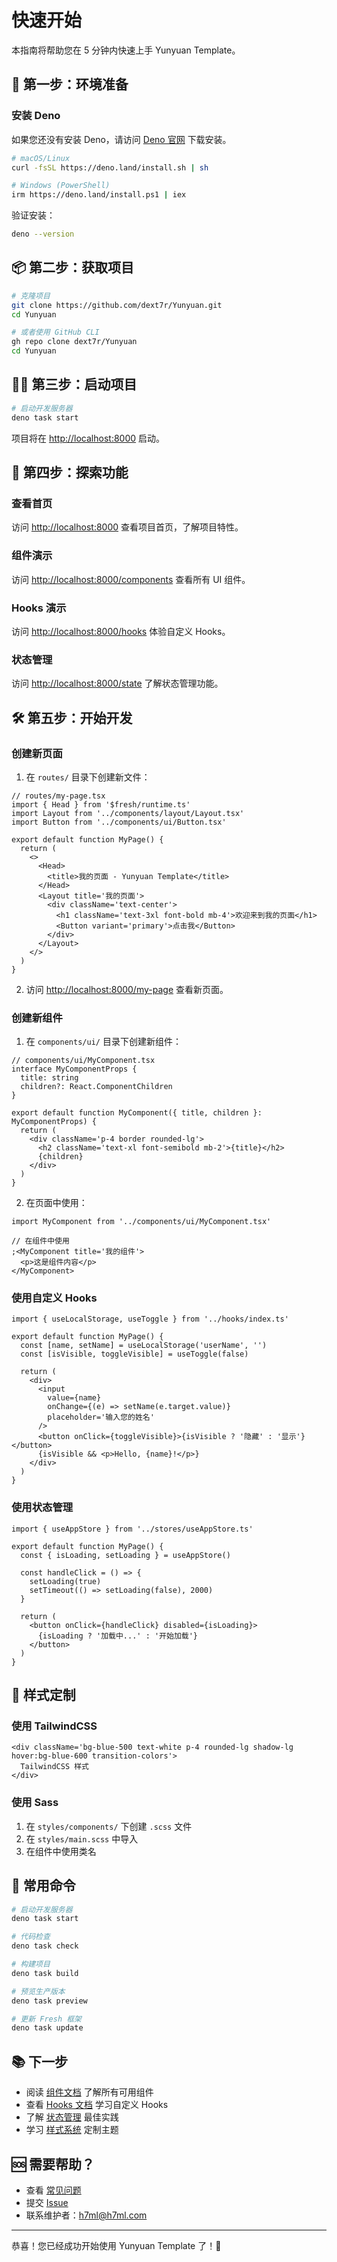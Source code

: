 # 快速开始

本指南将帮助您在 5 分钟内快速上手 Yunyuan Template。

## 🚀 第一步：环境准备

### 安装 Deno

如果您还没有安装 Deno，请访问 [Deno 官网](https://deno.land/) 下载安装。

```bash
# macOS/Linux
curl -fsSL https://deno.land/install.sh | sh

# Windows (PowerShell)
irm https://deno.land/install.ps1 | iex
```

验证安装：

```bash
deno --version
```

## 📦 第二步：获取项目

```bash
# 克隆项目
git clone https://github.com/dext7r/Yunyuan.git
cd Yunyuan

# 或者使用 GitHub CLI
gh repo clone dext7r/Yunyuan
cd Yunyuan
```

## 🏃‍♂️ 第三步：启动项目

```bash
# 启动开发服务器
deno task start
```

项目将在 [http://localhost:8000](http://localhost:8000) 启动。

## 🎯 第四步：探索功能

### 查看首页

访问 [http://localhost:8000](http://localhost:8000) 查看项目首页，了解项目特性。

### 组件演示

访问 [http://localhost:8000/components](http://localhost:8000/components)
查看所有 UI 组件。

### Hooks 演示

访问 [http://localhost:8000/hooks](http://localhost:8000/hooks) 体验自定义
Hooks。

### 状态管理

访问 [http://localhost:8000/state](http://localhost:8000/state)
了解状态管理功能。

## 🛠️ 第五步：开始开发

### 创建新页面

1. 在 `routes/` 目录下创建新文件：

```tsx
// routes/my-page.tsx
import { Head } from '$fresh/runtime.ts'
import Layout from '../components/layout/Layout.tsx'
import Button from '../components/ui/Button.tsx'

export default function MyPage() {
  return (
    <>
      <Head>
        <title>我的页面 - Yunyuan Template</title>
      </Head>
      <Layout title='我的页面'>
        <div className='text-center'>
          <h1 className='text-3xl font-bold mb-4'>欢迎来到我的页面</h1>
          <Button variant='primary'>点击我</Button>
        </div>
      </Layout>
    </>
  )
}
```

2. 访问 [http://localhost:8000/my-page](http://localhost:8000/my-page)
   查看新页面。

### 创建新组件

1. 在 `components/ui/` 目录下创建新组件：

```tsx
// components/ui/MyComponent.tsx
interface MyComponentProps {
  title: string
  children?: React.ComponentChildren
}

export default function MyComponent({ title, children }: MyComponentProps) {
  return (
    <div className='p-4 border rounded-lg'>
      <h2 className='text-xl font-semibold mb-2'>{title}</h2>
      {children}
    </div>
  )
}
```

2. 在页面中使用：

```tsx
import MyComponent from '../components/ui/MyComponent.tsx'

// 在组件中使用
;<MyComponent title='我的组件'>
  <p>这是组件内容</p>
</MyComponent>
```

### 使用自定义 Hooks

```tsx
import { useLocalStorage, useToggle } from '../hooks/index.ts'

export default function MyPage() {
  const [name, setName] = useLocalStorage('userName', '')
  const [isVisible, toggleVisible] = useToggle(false)

  return (
    <div>
      <input
        value={name}
        onChange={(e) => setName(e.target.value)}
        placeholder='输入您的姓名'
      />
      <button onClick={toggleVisible}>{isVisible ? '隐藏' : '显示'}</button>
      {isVisible && <p>Hello, {name}!</p>}
    </div>
  )
}
```

### 使用状态管理

```tsx
import { useAppStore } from '../stores/useAppStore.ts'

export default function MyPage() {
  const { isLoading, setLoading } = useAppStore()

  const handleClick = () => {
    setLoading(true)
    setTimeout(() => setLoading(false), 2000)
  }

  return (
    <button onClick={handleClick} disabled={isLoading}>
      {isLoading ? '加载中...' : '开始加载'}
    </button>
  )
}
```

## 🎨 样式定制

### 使用 TailwindCSS

```tsx
<div className='bg-blue-500 text-white p-4 rounded-lg shadow-lg hover:bg-blue-600 transition-colors'>
  TailwindCSS 样式
</div>
```

### 使用 Sass

1. 在 `styles/components/` 下创建 `.scss` 文件
2. 在 `styles/main.scss` 中导入
3. 在组件中使用类名

## 🔧 常用命令

```bash
# 启动开发服务器
deno task start

# 代码检查
deno task check

# 构建项目
deno task build

# 预览生产版本
deno task preview

# 更新 Fresh 框架
deno task update
```

## 📚 下一步

- 阅读 [组件文档](components/README.md) 了解所有可用组件
- 查看 [Hooks 文档](hooks/README.md) 学习自定义 Hooks
- 了解 [状态管理](state-management/zustand.md) 最佳实践
- 学习 [样式系统](styling/theming.md) 定制主题

## 🆘 需要帮助？

- 查看 [常见问题](faq.md)
- 提交 [Issue](https://github.com/dext7r/Yunyuan/issues)
- 联系维护者：h7ml@h7ml.com

---

恭喜！您已经成功开始使用 Yunyuan Template 了！🎉
